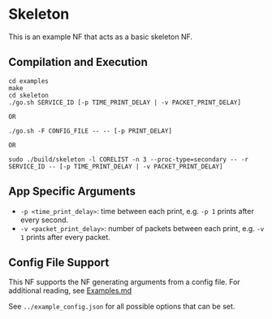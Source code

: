 Skeleton
==
This is an example NF that acts as a basic skeleton NF.

Compilation and Execution
--
```
cd examples
make
cd skeleton
./go.sh SERVICE_ID [-p TIME_PRINT_DELAY | -v PACKET_PRINT_DELAY]

OR

./go.sh -F CONFIG_FILE -- -- [-p PRINT_DELAY]

OR

sudo ./build/skeleton -l CORELIST -n 3 --proc-type=secondary -- -r SERVICE_ID -- [-p TIME_PRINT_DELAY | -v PACKET_PRINT_DELAY]
```

App Specific Arguments
--
  - `-p <time_print_delay>`: time between each print, e.g. `-p 1` prints after every second.
  - `-v <packet_print_delay>`: number of packets between each print, e.g. `-v 1` prints after every packet.

Config File Support
--
This NF supports the NF generating arguments from a config file. For
additional reading, see [Examples.md](../../docs/Examples.md)

See `../example_config.json` for all possible options that can be set.
